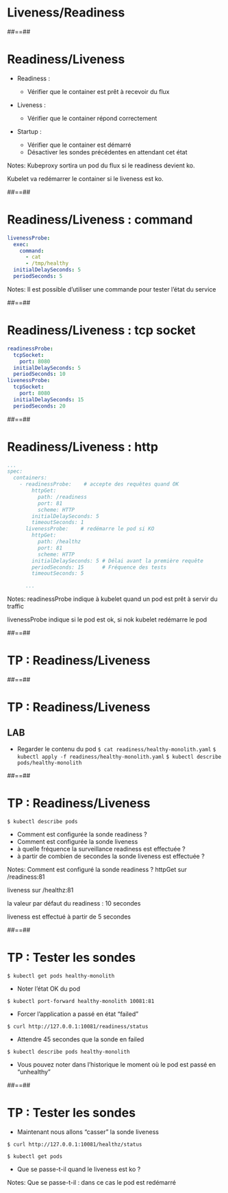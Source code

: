 <!-- .slide: class="transition-bg-sfeir-3"-->

# Liveness/Readiness

##==##

<!-- .slide:-->

# Readiness/Liveness

- Readiness :

  - Vérifier que le container est prêt à recevoir du flux

- Liveness :

  - Vérifier que le container répond correctement

- Startup :
  - Vérifier que le container est démarré
  - Désactiver les sondes précédentes en attendant cet état

Notes:
Kubeproxy sortira un pod du flux si le readiness devient ko.

Kubelet va redémarrer le container si le liveness est ko.

##==##

<!-- .slide: class="with-code" -->

# Readiness/Liveness : command

```yaml
livenessProbe:
  exec:
    command:
      - cat
      - /tmp/healthy
  initialDelaySeconds: 5
  periodSeconds: 5
```

<!-- .element: class="big-code" -->

Notes:
Il est possible d’utiliser une commande pour tester l’état du service

##==##

<!-- .slide: class="with-code max-height" -->

# Readiness/Liveness : tcp socket

```yaml
readinessProbe:
  tcpSocket:
    port: 8080
  initialDelaySeconds: 5
  periodSeconds: 10
livenessProbe:
  tcpSocket:
    port: 8080
  initialDelaySeconds: 15
  periodSeconds: 20
```

<!-- .element: class="big-code" -->

##==##

<!-- .slide: class="with-code max-height" -->

# Readiness/Liveness : http

```yaml
...
spec:
  containers:
    - readinessProbe:    # accepte des requêtes quand OK
        httpGet:
          path: /readiness
          port: 81
          scheme: HTTP
        initialDelaySeconds: 5
        timeoutSeconds: 1
      livenessProbe:    # redémarre le pod si KO
        httpGet:
          path: /healthz
          port: 81
          scheme: HTTP
        initialDelaySeconds: 5 # Délai avant la première requête
        periodSeconds: 15      # Fréquence des tests
        timeoutSeconds: 5

      ...


```

Notes:
readinessProbe indique à kubelet quand un pod est prêt à servir du traffic

livenessProbe indique si le pod est ok, si nok kubelet redémarre le pod

##==##

<!-- .slide: class="transition-bg-sfeir-2"-->

# TP : Readiness/Liveness

##==##

<!-- .slide: class="exercice"-->

# TP : Readiness/Liveness

## LAB

- Regarder le contenu du pod
  `$ cat readiness/healthy-monolith.yaml`
  `$ kubectl apply -f readiness/healthy-monolith.yaml`
  `$ kubectl describe pods/healthy-monolith`

##==##

<!-- .slide: class="with-code exercice" -->

# TP : Readiness/Liveness

`$ kubectl describe pods`

- Comment est configurée la sonde readiness ?
- Comment est configurée la sonde liveness
- à quelle fréquence la surveillance readiness est effectuée ?
- à partir de combien de secondes la sonde liveness est effectuée ?

Notes:
Comment est configuré la sonde readiness ? httpGet sur /readiness:81

liveness sur /healthz:81

la valeur par défaut du readiness : 10 secondes

liveness est effectué à partir de 5 secondes

##==##

<!-- .slide: class="exercice"-->

# TP : Tester les sondes

```
$ kubectl get pods healthy-monolith
```

- Noter l’état OK du pod

```
$ kubectl port-forward healthy-monolith 10081:81
```

- Forcer l’application a passé en état “failed”

```
$ curl http://127.0.0.1:10081/readiness/status
```

- Attendre 45 secondes que la sonde en failed

```
$ kubectl describe pods healthy-monolith
```

- Vous pouvez noter dans l’historique le moment où le pod est passé en “unhealthy”

##==##

<!-- .slide: class="exercice with-code"-->

# TP : Tester les sondes

- Maintenant nous allons “casser” la sonde liveness

```shell
$ curl http://127.0.0.1:10081/healthz/status

$ kubectl get pods
```

<!-- .element: class="big-code"-->

- Que se passe-t-il quand le liveness est ko ?

Notes:
Que se passe-t-il : dans ce cas le pod est redémarré
